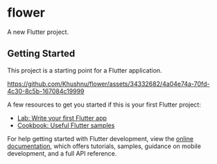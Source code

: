 # flower

A new Flutter project.

## Getting Started

This project is a starting point for a Flutter application.


https://github.com/Khushnu/flower/assets/34332682/4a04e74a-70fd-4c30-8c5b-167084c19999


A few resources to get you started if this is your first Flutter project:

- [Lab: Write your first Flutter app](https://docs.flutter.dev/get-started/codelab)
- [Cookbook: Useful Flutter samples](https://docs.flutter.dev/cookbook)

For help getting started with Flutter development, view the
[online documentation](https://docs.flutter.dev/), which offers tutorials,
samples, guidance on mobile development, and a full API reference.

